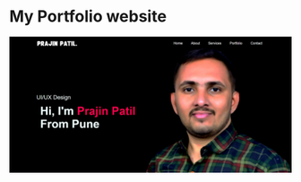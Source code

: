 <h1>My Portfolio website</h1>



![logo](https://github.com/prajinpatil42/MyPortfolio/blob/main/Pics/Portfolio.png)








